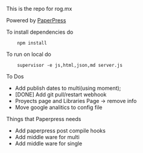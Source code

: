 This is the repo for rog.mx

Powered by [PaperPress](https://github.com/Siedrix/paperpress)


To install dependencies do
```
	npm install
```

To run on local do
```
	supervisor -e js,html,json,md server.js
```

To Dos

- Add publish dates to multi(using moment);
- [DONE] Add git pull/restart webhook
- Proyects page and Libraries Page -> remove info
- Move google analitics to config file

Things that Paperpress needs

- Add paperpress post compile hooks
- Add middle ware for multi
- Add middle ware for single
